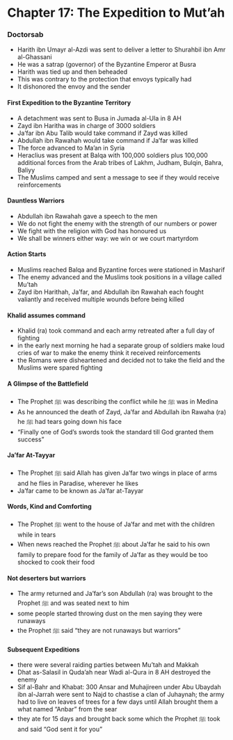 # Chapter 17: The Expedition to Mut’ah
### Doctorsab

- Harith ibn Umayr al-Azdi was sent to deliver a letter to Shurahbil ibn Amr al-Ghassani
- He was a satrap (governor) of the Byzantine Emperor at Busra
- Harith was tied up and then beheaded
- This was contrary to the protection that envoys typically had
- It dishonored the envoy and the sender

#### First Expedition to the Byzantine Territory
- A detachment was sent to Busa in Jumada al-Ula in 8 AH
- Zayd ibn Haritha was in charge of 3000 soldiers
- Ja’far ibn Abu Talib would take command if Zayd was killed
- Abdullah ibn Rawahah would take command if Ja’far was killed
- The force advanced to Ma’an in Syria
- Heraclius was present at Balqa with 100,000 soldiers plus 100,000 additional forces from the Arab tribes of Lakhm, Judham, Bulqin, Bahra, Baliyy
- The Muslims camped and sent a message to see if they would receive reinforcements

#### Dauntless Warriors
- Abdullah ibn Rawahah gave a speech to the men
- We do not fight the enemy with the strength of our numbers or power
- We fight with the religion with God has honoured us
- We shall be winners either way: we win or we court martyrdom

#### Action Starts
- Muslims reached Balqa and Byzantine forces were stationed in Masharif
- The enemy advanced and the Muslims took positions in a village called Mu’tah
- Zayd ibn Harithah, Ja’far, and Abdullah ibn Rawahah each fought valiantly and received multiple wounds before being killed

#### Khalid assumes command
- Khalid (ra) took command and each army retreated after a full day of fighting
- in the early next morning he had a separate group of soldiers make loud cries of war to make the enemy think it received reinforcements
- the Romans were disheartened and decided not to take the field and the Muslims were spared fighting

#### A Glimpse of the Battlefield
- The Prophet ﷺ was describing the conflict while he ﷺ was in Medina
- As he announced the death of Zayd, Ja’far and Abdullah ibn Rawaha (ra) he ﷺ had tears going down his face
- “Finally one of God’s swords took the standard till God granted them success”

#### Ja’far At-Tayyar
- The Prophet ﷺ said Allah has given Ja’far two wings in place of arms and he flies in Paradise, wherever he likes
- Ja’far came to be known as Ja’far at-Tayyar

#### Words, Kind and Comforting
- The Prophet ﷺ went to the house of Ja’far and met with the children while in tears
- When news reached the Prophet ﷺ about Ja’far he said to his own family to prepare food for the family of Ja’far as they would be too shocked to cook their food

#### Not deserters but warriors
- The army returned and Ja’far’s son Abdullah (ra) was brought to the Prophet ﷺ and was seated next to him
- some people started throwing dust on the men saying they were runaways
- the Prophet ﷺ said “they are not runaways but warriors”

#### Subsequent Expeditions
- there were several raiding parties between Mu’tah and Makkah
- Dhat as-Salasil in Quda’ah near Wadi al-Qura in 8 AH destroyed the enemy
- Sif al-Bahr and Khabat: 300 Ansar and Muhajireen under Abu Ubaydah ibn al-Jarrah were sent to Najd to chastise a clan of Juhaynah; the army had to live on leaves of trees for a few days until Allah brought them a what named “Anbar” from the sear
- they ate for 15 days and brought back some which the Prophet ﷺ took and said “God sent it for you”
